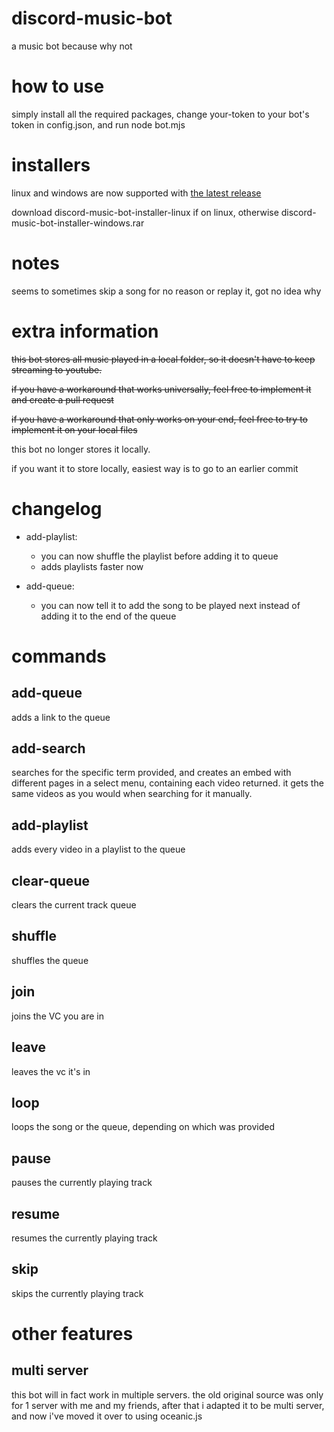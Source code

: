 # discord-music-bot
a music bot because why not

# how to use

simply install all the required packages, change your-token to your bot's token in config.json, and run node bot.mjs

# installers

linux and windows are now supported with [the latest release](https://github.com/fheahdythdr/discord-music-bot-setup/releases/tag/v1.1.0)

download discord-music-bot-installer-linux if on linux, otherwise discord-music-bot-installer-windows.rar

# notes

seems to sometimes skip a song for no reason or replay it, got no idea why

# extra information

~~this bot stores all music played in a local folder, so it doesn't have to keep streaming to youtube.~~

~~if you have a workaround that works universally, feel free to implement it and create a pull request~~

~~if you have a workaround that only works on your end, feel free to try to implement it on your local files~~

this bot no longer stores it locally.

if you want it to store locally, easiest way is to go to an earlier commit

# changelog

- add-playlist:
  - you can now shuffle the playlist before adding it to queue
  - adds playlists faster now

- add-queue:
  - you can now tell it to add the song to be played next instead of adding it to the end of the queue

# commands

## add-queue

adds a link to the queue

## add-search

searches for the specific term provided, and creates an embed with different pages in a select menu, containing each video returned. it gets the same videos as you would when searching for it manually.

## add-playlist

adds every video in a playlist to the queue

## clear-queue

clears the current track queue

## shuffle

shuffles the queue

## join

joins the VC you are in

## leave

leaves the vc it's in

## loop

loops the song or the queue, depending on which was provided

## pause

pauses the currently playing track

## resume

resumes the currently playing track

## skip

skips the currently playing track

# other features

## multi server

this bot will in fact work in multiple servers. the old original source was only for 1 server with me and my friends, after that i adapted it to be multi server, and now i've moved it over to using oceanic.js
